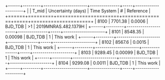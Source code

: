 +------+---------+----------------------+---------------+-----+---------------------+
|      |   T_mid |   Uncertainty (days) | Time System   | #   | Reference           |
+======+=========+======================+===============+=====+=====================+
| 8100 | 7701.38 |              0.0006  | BJD_TDB       | >1  | 2019MNRAS.482.1379H |
+------+---------+----------------------+---------------+-----+---------------------+
| 8101 | 8548.35 |              0.00098 | BJD_TDB       | 1   | This work           |
+------+---------+----------------------+---------------+-----+---------------------+
| 8102 | 8567.6  |              0.0015  | BJD_TDB       | 1   | This work           |
+------+---------+----------------------+---------------+-----+---------------------+
| 8103 | 9289.45 |              0.00099 | BJD_TDB       | 1   | This work           |
+------+---------+----------------------+---------------+-----+---------------------+
| 8104 | 9299.08 |              0.0011  | BJD_TDB       | 1   | This work           |
+------+---------+----------------------+---------------+-----+---------------------+